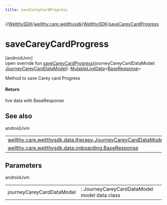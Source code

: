 ```yaml
---
title: saveCareyCardProgress
---
```

//[WellthySDK](../../../index.html)/[wellthy.care.wellthysdk](../index.html)/[WellthySDK](index.html)/[saveCareyCardProgress](save-carey-card-progress.html)



# saveCareyCardProgress



[androidJvm]\
open override fun [saveCareyCardProgress](save-carey-card-progress.html)(journeyCareyCardDataModel: [JourneyCareyCardDataModel](../../wellthy.care.wellthysdk.data.therapy/-journey-carey-card-data-model/index.html)): [MutableLiveData](https://developer.android.com/reference/kotlin/androidx/lifecycle/MutableLiveData.html)&lt;[BaseResponse](../../wellthy.care.wellthysdk.data.onboarding/-base-response/index.html)&gt;



Method to save Carey card Progress



#### Return



live data with BaseResponse



## See also


androidJvm

| | |
|---|---|
| [wellthy.care.wellthysdk.data.therapy.JourneyCareyCardDataModel](../../wellthy.care.wellthysdk.data.therapy/-journey-carey-card-data-model/index.html) |  |
| [wellthy.care.wellthysdk.data.onboarding.BaseResponse](../../wellthy.care.wellthysdk.data.onboarding/-base-response/index.html) |  |



## Parameters


androidJvm

| | |
|---|---|
| journeyCareyCardDataModel | : JourneyCareyCardDataModel model data class |




